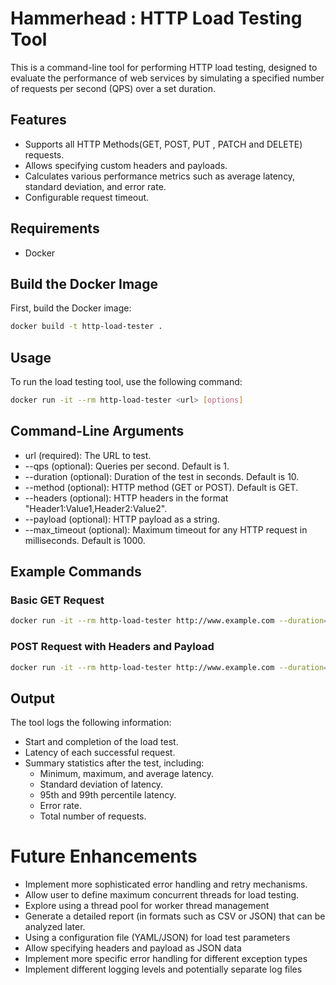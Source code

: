 # Hammerhead : HTTP Load Testing Tool

This is a command-line tool for performing HTTP load testing, designed to evaluate the performance of web services by simulating a specified number of requests per second (QPS) over a set duration.

## Features

- Supports all HTTP Methods(GET, POST, PUT , PATCH and DELETE) requests.
- Allows specifying custom headers and payloads.
- Calculates various performance metrics such as average latency, standard deviation, and error rate.
- Configurable request timeout.

## Requirements

- Docker

## Build the Docker Image

First, build the Docker image:

```sh
docker build -t http-load-tester .
```
## Usage

To run the load testing tool, use the following command:

```sh
docker run -it --rm http-load-tester <url> [options]
```
## Command-Line Arguments
- url (required): The URL to test.
- --qps (optional): Queries per second. Default is 1.
- --duration (optional): Duration of the test in seconds. Default is 10.
- --method (optional): HTTP method (GET or POST). Default is GET.
- --headers (optional): HTTP headers in the format "Header1:Value1,Header2:Value2".
- --payload (optional): HTTP payload as a string.
- --max_timeout (optional): Maximum timeout for any HTTP request in milliseconds. Default is 1000.

## Example Commands
### Basic GET Request
```sh
docker run -it --rm http-load-tester http://www.example.com --duration=10 --qps=2
```
### POST Request with Headers and Payload
```sh
docker run -it --rm http-load-tester http://www.example.com --duration=10 --qps=2 --method=POST --headers="Content-Type:application/json,Authorization:Bearer mytoken" --payload='{"key1":"value1","key2":"value2"}'
```

## Output
The tool logs the following information:

- Start and completion of the load test.
- Latency of each successful request.
- Summary statistics after the test, including:
  - Minimum, maximum, and average latency.
  - Standard deviation of latency.
  - 95th and 99th percentile latency.
  - Error rate.
  - Total number of requests.

# Future Enhancements
- Implement more sophisticated error handling and retry mechanisms.
- Allow user to define maximum concurrent threads for load testing.
- Explore using a thread pool for worker thread management
- Generate a detailed report (in formats such as CSV or JSON) that can be analyzed later.
- Using a configuration file (YAML/JSON) for load test parameters
- Allow specifying headers and payload as JSON data
- Implement more specific error handling for different exception types
- Implement different logging levels and potentially separate log files

 
